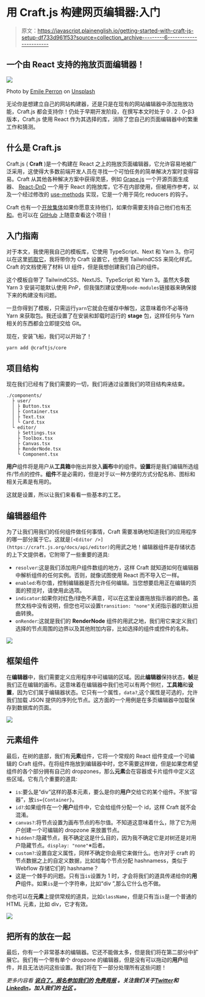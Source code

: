 # 用 Craft.js 构建网页编辑器:入门

> 原文：<https://javascript.plainenglish.io/getting-started-with-craft-js-setup-df733d961f53?source=collection_archive---------6----------------------->

## 一个由 React 支持的拖放页面编辑器！

![](img/6cb05b8cb8f126f8d6c9333e4d9980bb.png)

Photo by [Emile Perron](https://unsplash.com/@emilep?utm_source=medium&utm_medium=referral) on [Unsplash](https://unsplash.com?utm_source=medium&utm_medium=referral)

无论你是想建立自己的网站构建器，还是只是在现有的网站编辑器中添加拖放功能，Craft.js 都会支持你！仍处于早期开发阶段，在撰写本文时处于 0 . 2 . 0-β3 版本，Craft.js 使用 React 作为其选择的库，消除了您自己的页面编辑器中的繁重工作和猜测。

## 什么是 Craft.js

Craft.js ( **Craft** )是一个构建在 React 之上的拖放页面编辑器，它允许容易地被广泛采用，这使得大多数前端开发人员在寻找一个可怕任务的简单解决方案时变得容易。Craft 从其他各种解决方案中获得灵感，例如 [Grape.js](https://github.com/artf/grapesjs) 一个开源页面生成器、 [React-DnD](https://github.com/react-dnd/react-dnd) 一个用于 React 的拖放库，它不在内部使用，但被用作参考，以及一个经过修改的 [use-methods](https://github.com/pelotom/use-methods) 实现，它是一个用于简化 reducers 的钩子。

Craft 也有一个[开放集体](https://opencollective.com/craftjs)如果你愿意支持他们，如果你需要支持自己他们也有[不和](https://discord.gg/sPpF7fX)。也可以在 [GitHub](https://github.com/prevwong/craft.js) 上随意查看这个项目！

## 入门指南

对于本文，我使用我自己的模板库，它使用 TypeScript、Next 和 Yarn 3。你可以在这里[抓取它](https://github.com/TheGrimSilence/nextjs-typescript-tailwindcss-starter)，我将带你为 Craft 设置它，也使用 TailwindCSS 来简化样式。Craft 的文档使用了材料 UI 组件，但是我想创建我们自己的组件。

这个模板自带了 TailwindCSS、NextJS、TypeScript 和 Yarn 3。虽然大多数 Yarn 3 安装可能默认使用 PnP，但我强烈建议使用`node-modules`链接器来确保接下来的构建没有问题。

一旦你得到了模板，只需运行`yarn`它就会在缓存中解包，这意味着你不必等待 Yarn 来获取包。我还设置了在安装和卸载时运行的 **stage** 包，这样任何与 Yarn 相关的东西都会立即提交给 Git。

现在，安装飞船，我们可以开始了！

```
yarn add @craftjs/core
```

## 项目结构

现在我们已经有了我们需要的一切，我们将通过设置我们的项目结构来结束。

```
./components/
  ├ user/
  │ ├ Button.tsx
  │ ├ Container.tsx
  │ ├ Text.tsx
  │ └ Card.tsx
  └ editor/
    ├ Settings.tsx
    ├ Toolbox.tsx
    ├ Canvas.tsx
    ├ RenderNode.tsx
    └ Component.tsx
```

**用户**组件将是用户从**工具箱**中拖出并放入**画布**中的组件。**设置**将是我们编辑所选组件/节点的控件。**组件**不是必需的，但是对于以一种方便的方式分配名称、图标和相关元素是有用的。

这就是设置，所以让我们来看看一些基本的工艺。

## 编辑器组件

为了让我们用我们的任何组件做任何事情，Craft 需要准确地知道我们的应用程序的哪一部分属于它。这就是`[<Editor />](https://craft.js.org/docs/api/editor)`的用武之地！编辑器组件是存储状态的上下文提供者。它附带了一些重要的道具:

*   `resolver`:这是我们添加用户组件数组的地方，这样 Craft 就知道如何在编辑器中解析组件的任何实例。否则，就像试图使用 React 而不导入它一样。
*   `enabled`:布尔值，控制编辑器是否允许任何编辑。当您想要启用正在编辑的页面的预览时，请使用此选项。
*   `indicator`:如果你对红色/绿色不满意，可以在这里设置拖放指示器的颜色。虽然文档中没有说明，但您也可以设置`transition: "none"`关闭指示器的默认扭曲转换。
*   `onRender`:这就是我们的 **RenderNode** 组件的用武之地，我们用它来定义我们选择的节点周围的边界以及其他附加内容，比如选择的组件或控件的名称。

![](img/16ec46d97b3942c1db7be3be61e9cfb5.png)

## 框架组件

在**编辑器**中，我们需要定义应用程序中可编辑的区域。因此**编辑器**保持状态，**帧**是我们正在编辑的画布。这意味着在编辑器中我们也可以有两个侧栏，**工具箱**和**设置**，因为它们属于编辑器状态。它只有一个属性，`data?`,这个属性是可选的，允许我们加载 JSON 提供的序列化节点。这方面的一个用例是在多页编辑器中加载保存到数据库的页面。

![](img/eece38ed86c555dc646631ba7e59c686.png)

## 元素组件

最后，在树的底部，我们有**元素**组件，它将一个常规的 React 组件变成一个可编辑的 Craft 组件。在将组件拖放到编辑器中时，您不需要这样做，但是如果您希望组件的各个部分拥有自己的 dropzones，那么**元素**会在容器或卡片组件中定义这些区域。它有几个重要的道具:

*   `is`:要么是“div”这样的基本元素，要么是你的**用户**交给它的某个组件。不放“容器”，放`is={Container}`。
*   `id?`:如果组件在一个**用户**组件中，它会给组件分配一个 id，这样 Craft 就不会混淆。
*   `canvas?`:将节点设置为画布节点的布尔值。不知道这意味着什么，除了它为用户创建一个可编辑的 dropzone 来放置节点。
*   `hidden?`:隐藏节点，我不确定这是什么目的，因为我不确定它是对树还是对用户隐藏节点。`display: "none"`※后者。
*   `custom?`:设置自定义属性，同样不确定你会用它来做什么。也许对于 craft 的节点数据之上的自定义数据，比如给每个节点分配 hashnamess，类似于 Webflow 存储它们的 hashname？
*   这是一个棘手的问题。只有当`is`设置为 1 时，才会将我们的道具传递给你的**用户**组件。如果`is`是一个字符串，比如“div ”,那么它什么也不做。

你也可以在**元素**上提供常规的道具，比如`className`，但是只有当`is`是一个普通的 HTML 元素，比如 div，它才有效。

![](img/6fad957eedadae9b2f384d8c7468fd48.png)

## 把所有的放在一起

最后，你有一个非常基本的编辑器。它还不能做太多，但是我们将在第二部分中扩展它。我们有一个带有单个 dropzone 的编辑器，但是没有可以拖动的**用户**组件，并且无法访问这些设置。我们将在下一部分处理所有这些问题！

*更多内容看* [***说白了。报名参加我们的***](https://plainenglish.io/) **[***免费周报***](http://newsletter.plainenglish.io/) *。关注我们关于*[***Twitter***](https://twitter.com/inPlainEngHQ)*和*[***LinkedIn***](https://www.linkedin.com/company/inplainenglish/)*。加入我们的* [***社区***](https://discord.gg/GtDtUAvyhW) *。***
